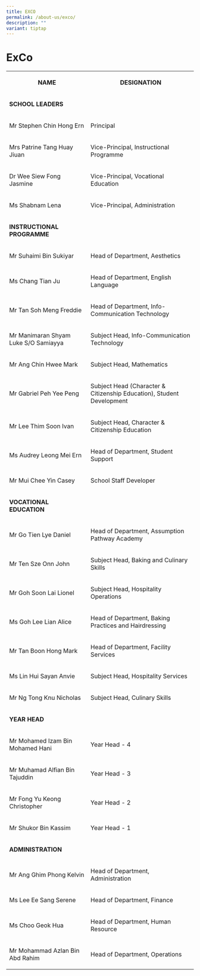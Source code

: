 ```yaml
---
title: EXCO
permalink: /about-us/exco/
description: ""
variant: tiptap
---
```

<h1>ExCo</h1>
<table style="minWidth: 50px">
<colgroup>
<col>
<col>
</colgroup>
<tbody>
<tr>
<th rowspan="1" colspan="1">
<p>NAME</p>
</th>
<th rowspan="1" colspan="1">
<p>DESIGNATION</p>
</th>
</tr>
<tr>
<td rowspan="1" colspan="1">
<p><strong>SCHOOL LEADERS</strong>
</p>
</td>
<td rowspan="1" colspan="1">
<p></p>
</td>
</tr>
<tr>
<td rowspan="1" colspan="1">
<p>Mr Stephen Chin Hong Ern</p>
</td>
<td rowspan="1" colspan="1">
<p>Principal</p>
</td>
</tr>
<tr>
<td rowspan="1" colspan="1">
<p>Mrs Patrine Tang Huay Jiuan</p>
</td>
<td rowspan="1" colspan="1">
<p>Vice-Principal, Instructional Programme</p>
</td>
</tr>
<tr>
<td rowspan="1" colspan="1">
<p>Dr Wee Siew Fong Jasmine</p>
</td>
<td rowspan="1" colspan="1">
<p>Vice-Principal, Vocational Education</p>
</td>
</tr>
<tr>
<td rowspan="1" colspan="1">
<p>Ms Shabnam Lena</p>
</td>
<td rowspan="1" colspan="1">
<p>Vice-Principal, Administration</p>
</td>
</tr>
<tr>
<td rowspan="1" colspan="1">
<p><strong>INSTRUCTIONAL PROGRAMME</strong>
</p>
</td>
<td rowspan="1" colspan="1">
<p></p>
</td>
</tr>
<tr>
<td rowspan="1" colspan="1">
<p>Mr Suhaimi Bin Sukiyar</p>
</td>
<td rowspan="1" colspan="1">
<p>Head of Department, Aesthetics</p>
</td>
</tr>
<tr>
<td rowspan="1" colspan="1">
<p>Ms Chang Tian Ju</p>
</td>
<td rowspan="1" colspan="1">
<p>Head of Department, English Language</p>
</td>
</tr>
<tr>
<td rowspan="1" colspan="1">
<p>Mr Tan Soh Meng Freddie</p>
</td>
<td rowspan="1" colspan="1">
<p>Head of Department, Info-Communication Technology</p>
</td>
</tr>
<tr>
<td rowspan="1" colspan="1">
<p>Mr Manimaran Shyam Luke S/O Samiayya</p>
</td>
<td rowspan="1" colspan="1">
<p>Subject Head, Info-Communication Technology</p>
</td>
</tr>
<tr>
<td rowspan="1" colspan="1">
<p>Mr Ang Chin Hwee Mark</p>
</td>
<td rowspan="1" colspan="1">
<p>Subject Head, Mathematics</p>
</td>
</tr>
<tr>
<td rowspan="1" colspan="1">
<p>Mr Gabriel Peh Yee Peng</p>
</td>
<td rowspan="1" colspan="1">
<p>Subject Head (Character &amp; Citizenship Education), Student Development</p>
</td>
</tr>
<tr>
<td rowspan="1" colspan="1">
<p>Mr Lee Thim Soon Ivan</p>
</td>
<td rowspan="1" colspan="1">
<p>Subject Head, Character &amp; Citizenship Education</p>
</td>
</tr>
<tr>
<td rowspan="1" colspan="1">
<p>Ms Audrey Leong Mei Ern</p>
</td>
<td rowspan="1" colspan="1">
<p>Head of Department, Student Support</p>
</td>
</tr>
<tr>
<td rowspan="1" colspan="1">
<p>Mr Mui Chee Yin Casey</p>
</td>
<td rowspan="1" colspan="1">
<p>School Staff Developer</p>
</td>
</tr>
<tr>
<td rowspan="1" colspan="1">
<p><strong>VOCATIONAL EDUCATION</strong>
</p>
</td>
<td rowspan="1" colspan="1">
<p></p>
</td>
</tr>
<tr>
<td rowspan="1" colspan="1">
<p>Mr Go Tien Lye Daniel</p>
</td>
<td rowspan="1" colspan="1">
<p>Head of Department, Assumption Pathway Academy</p>
</td>
</tr>
<tr>
<td rowspan="1" colspan="1">
<p>Mr Ten Sze Onn John</p>
</td>
<td rowspan="1" colspan="1">
<p>Subject Head, Baking and Culinary Skills</p>
</td>
</tr>
<tr>
<td rowspan="1" colspan="1">
<p>Mr Goh Soon Lai Lionel</p>
</td>
<td rowspan="1" colspan="1">
<p>Subject Head, Hospitality Operations</p>
</td>
</tr>
<tr>
<td rowspan="1" colspan="1">
<p>Ms Goh Lee Lian Alice</p>
</td>
<td rowspan="1" colspan="1">
<p>Head of Department, Baking Practices and Hairdressing</p>
</td>
</tr>
<tr>
<td rowspan="1" colspan="1">
<p>Mr Tan Boon Hong Mark</p>
</td>
<td rowspan="1" colspan="1">
<p>Head of Department, Facility Services</p>
</td>
</tr>
<tr>
<td rowspan="1" colspan="1">
<p>Ms Lin Hui Sayan Anvie</p>
</td>
<td rowspan="1" colspan="1">
<p>Subject Head, Hospitality Services</p>
</td>
</tr>
<tr>
<td rowspan="1" colspan="1">
<p>Mr Ng Tong Knu Nicholas</p>
</td>
<td rowspan="1" colspan="1">
<p>Subject Head, Culinary Skills</p>
</td>
</tr>
<tr>
<td rowspan="1" colspan="1">
<p><strong>YEAR HEAD</strong>
</p>
</td>
<td rowspan="1" colspan="1">
<p></p>
</td>
</tr>
<tr>
<td rowspan="1" colspan="1">
<p>Mr Mohamed Izam Bin Mohamed Hani</p>
</td>
<td rowspan="1" colspan="1">
<p>Year Head - 4</p>
</td>
</tr>
<tr>
<td rowspan="1" colspan="1">
<p>Mr Muhamad Alfian Bin Tajuddin</p>
</td>
<td rowspan="1" colspan="1">
<p>Year Head - 3</p>
</td>
</tr>
<tr>
<td rowspan="1" colspan="1">
<p>Mr Fong Yu Keong Christopher</p>
</td>
<td rowspan="1" colspan="1">
<p>Year Head - 2</p>
</td>
</tr>
<tr>
<td rowspan="1" colspan="1">
<p>Mr Shukor Bin Kassim</p>
</td>
<td rowspan="1" colspan="1">
<p>Year Head - 1</p>
</td>
</tr>
<tr>
<td rowspan="1" colspan="1">
<p><strong>ADMINISTRATION</strong>
</p>
</td>
<td rowspan="1" colspan="1">
<p></p>
</td>
</tr>
<tr>
<td rowspan="1" colspan="1">
<p>Mr Ang Ghim Phong Kelvin</p>
</td>
<td rowspan="1" colspan="1">
<p>Head of Department, Administration</p>
</td>
</tr>
<tr>
<td rowspan="1" colspan="1">
<p>Ms Lee Ee Sang Serene</p>
</td>
<td rowspan="1" colspan="1">
<p>Head of Department, Finance</p>
</td>
</tr>
<tr>
<td rowspan="1" colspan="1">
<p>Ms Choo Geok Hua</p>
</td>
<td rowspan="1" colspan="1">
<p>Head of Department, Human Resource</p>
</td>
</tr>
<tr>
<td rowspan="1" colspan="1">
<p>Mr Mohammad Azlan Bin Abd Rahim</p>
</td>
<td rowspan="1" colspan="1">
<p>Head of Department, Operations</p>
</td>
</tr>
</tbody>
</table>
<p></p>